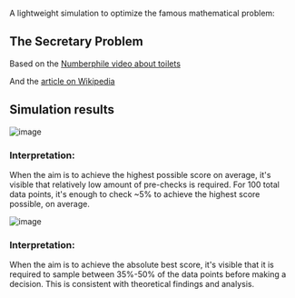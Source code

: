 A lightweight simulation to optimize the famous mathematical problem:
## The Secretary Problem


Based on the [Numberphile video about toilets](https://www.youtube.com/watch?v=ZWib5olGbQ0)

And the [article on Wikipedia](https://en.wikipedia.org/wiki/Secretary_problem)

## Simulation results

![image](https://github.com/paffon/The-Secretary-Problem/assets/45170837/dd8cbc64-983a-415a-8561-811747e25c48)

### Interpretation:

When the aim is to achieve the highest possible score on average, it's visible that relatively low amount of pre-checks is required.
For 100 total data points, it's enough to check ~5% to achieve the highest score possible, on average.

![image](https://github.com/paffon/The-Secretary-Problem/assets/45170837/22bd6fc4-2db3-4392-a91d-06fd6def2536)


### Interpretation:

When the aim is to achieve the absolute best score, it's visible that it is required to sample between 35%-50% of the data points before making a decision. This is consistent with theoretical findings and analysis.
